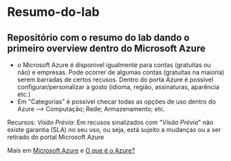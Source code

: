 # Resumo-do-lab
## Repositório com o resumo do lab dando o primeiro overview dentro do Microsoft Azure 
 - o Microsoft Azure é disponivel igualmente para contas (gratuitas ou não) e empresas. Pode ocorrer de algumas contas (gratuitas na maioria) serem barradas de certos recusos.
Dentro do porta Azure é possivel configurar/personalizar a gosto (idioma, região, assinaturas, aparência etc.)
 - Em "Categorias" é possivel checar todas as opções de uso dentro do Azure --> Computação; Rede; Armazenamento; etc.

Recursos: *Visão Prévia*: Em recusos sinalizados com "*Visão Prévia*" não existe garantia (SLA) no seu uso, ou seja, está sujeito a mudanças ou a ser retirado do portal Microsoft Azure 

Mais em [Microsoft Azure](https://azure.microsoft.com/pt-br/free/search/?ef_id=_k_EAIaIQobChMIm4fpop6PiQMVEEJIAB1XujoYEAAYASAAEgIlWPD_BwE_k_&OCID=AIDcmmzmnb0182_SEM__k_EAIaIQobChMIm4fpop6PiQMVEEJIAB1XujoYEAAYASAAEgIlWPD_BwE_k_&gad_source=1&gclid=EAIaIQobChMIm4fpop6PiQMVEEJIAB1XujoYEAAYASAAEgIlWPD_BwE) e [O que é o Azure?](https://azure.microsoft.com/pt-br/resources/cloud-computing-dictionary/what-is-azure/?&ef_id=_k_EAIaIQobChMI0O6riZ-PiQMVcyqtBh25OQQXEAAYASABEgKpnPD_BwE_k_&OCID=AIDcmmzmnb0182_SEM__k_EAIaIQobChMI0O6riZ-PiQMVcyqtBh25OQQXEAAYASABEgKpnPD_BwE_k_&gad_source=1&gclid=EAIaIQobChMI0O6riZ-PiQMVcyqtBh25OQQXEAAYASABEgKpnPD_BwE)
